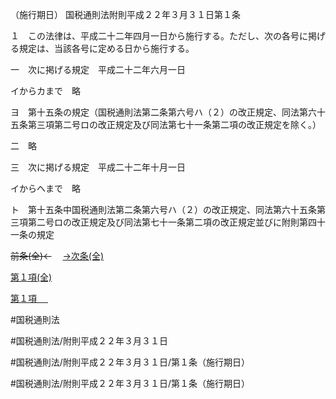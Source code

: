 （施行期日）
国税通則法附則平成２２年３月３１日第１条

１　この法律は、平成二十二年四月一日から施行する。ただし、次の各号に掲げる規定は、当該各号に定める日から施行する。

一　次に掲げる規定　平成二十二年六月一日

イからカまで　略

ヨ　第十五条の規定（国税通則法第二条第六号ハ（２）の改正規定、同法第六十五条第三項第二号ロの改正規定及び同法第七十一条第二項の改正規定を除く。）

二　略

三　次に掲げる規定　平成二十二年十月一日

イからヘまで　略

ト　第十五条中国税通則法第二条第六号ハ（２）の改正規定、同法第六十五条第三項第二号ロの改正規定及び同法第七十一条第二項の改正規定並びに附則第四十一条の規定

~~前条(全)←~~　  [→次条(全)](国税通則法＿＿＿＿附則平成２２年３月３１日第４１条_.md)

[第１項(全)](国税通則法＿＿＿＿附則平成２２年３月３１日第１条第１項_.md)  

[第１項 　 ](国税通則法＿＿＿＿附則平成２２年３月３１日第１条第１項.md)  

#国税通則法

#国税通則法/附則平成２２年３月３１日

#国税通則法/附則平成２２年３月３１日/第１条（施行期日）

#国税通則法/附則平成２２年３月３１日/第１条（施行期日）

